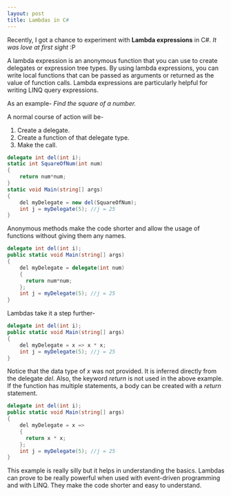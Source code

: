 ```yaml
---
layout: post
title: Lambdas in C#
---
```

Recently, I got a chance to experiment with __Lambda expressions__ in C#. _It was love at first sight_ :P

A lambda expression is an anonymous function that you can use to create delegates or expression tree types. 
By using lambda expressions, you can write local functions that can be passed as arguments or returned as the value of function calls.
Lambda expressions are particularly helpful for writing LINQ query expressions.

As an example- _Find the square of a number._

A normal course of action will be-
1. Create a delegate.
2. Create a function of that delegate type.
3. Make the call.

```C#
delegate int del(int i);
static int SquareOfNum(int num)
{
    return num*num;
}
static void Main(string[] args)
{
    del myDelegate = new del(SquareOfNum);
    int j = myDelegate(5); //j = 25
}
```
Anonymous methods make the code shorter and allow the usage of functions without giving them any names.

```C#
delegate int del(int i);
public static void Main(string[] args)
{
    del myDelegate = delegate(int num)
    {
      return num*num;
    };
    int j = myDelegate(5); //j = 25
}
```
Lambdas take it a step further-
```C#
delegate int del(int i);
public static void Main(string[] args)
{
    del myDelegate = x => x * x;
    int j = myDelegate(5); //j = 25
}
```
Notice that the data type of _x_ was not provided. It is inferred directly from the delegate _del_.
Also, the keyword _return_ is not used in the above example. 
If the function has multiple statements, a body can be created with a _return_ statement.
```C#
delegate int del(int i);
public static void Main(string[] args)
{
    del myDelegate = x => 
    {
      return x * x;
    };  
    int j = myDelegate(5); //j = 25
}
```

This example is really silly but it helps in understanding the basics. 
Lambdas can prove to be really powerful when used with event-driven programming and with LINQ.
They make the code shorter and easy to understand.
